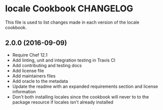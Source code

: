 # locale Cookbook CHANGELOG

This file is used to list changes made in each version of the locale cookbook.

## 2.0.0 (2016-09-09)

- Require Chef 12.1
- Add linting, unit and integration testing in Travis CI
- Add contributing and testing docs
- Add license file
- Add maintainers files
- Add oracle to the metadata
- Update the readme with an expanded requirements section and license information
- Don't both installing locales since the cookbook will never to to the package resource if locales isn't already installed

